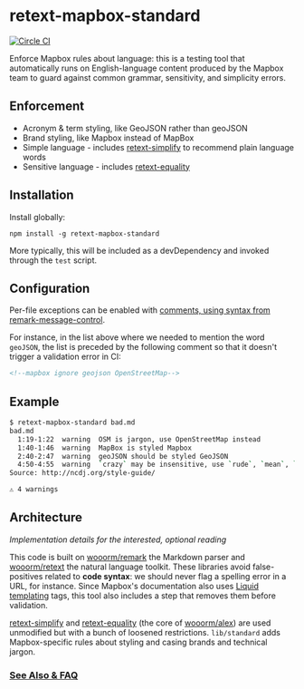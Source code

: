 # retext-mapbox-standard

[![Circle CI](https://circleci.com/gh/mapbox/retext-mapbox-standard.svg?style=svg)](https://circleci.com/gh/mapbox/retext-mapbox-standard)

Enforce Mapbox rules about language: this is a testing tool that automatically
runs on English-language content produced by the Mapbox team to guard against
common grammar, sensitivity, and simplicity errors.

## Enforcement

<!--mapbox ignore geojson OpenStreetMap-->
* Acronym & term styling, like GeoJSON rather than geoJSON
* Brand styling, like Mapbox instead of MapBox
* Simple language - includes [retext-simplify](https://github.com/wooorm/retext-simplify) to recommend
  plain language words
* Sensitive language - includes [retext-equality](https://github.com/wooorm/retext-equality)

## Installation

Install globally:

    npm install -g retext-mapbox-standard

More typically, this will be included as a devDependency and invoked through
the `test` script.

## Configuration

Per-file exceptions can be enabled with [comments, using syntax from
remark-message-control](https://github.com/wooorm/remark-message-control/).

For instance, in the list above where we needed to mention the word
`geoJSON`, the list is preceded by the following comment so that it doesn't
trigger a validation error in CI:

```html
<!--mapbox ignore geojson OpenStreetMap-->
```

## Example

```sh
$ retext-mapbox-standard bad.md
bad.md
  1:19-1:22  warning  OSM is jargon, use OpenStreetMap instead
  1:40-1:46  warning  MapBox is styled Mapbox
  2:40-2:47  warning  geoJSON should be styled GeoJSON
  4:50-4:55  warning  `crazy` may be insensitive, use `rude`, `mean`, `disgusting`, `vile`, `person with symptoms of mental illness`, `person with mental illness`, `person with symptoms of a mental disorder`, `person with a mental disorder` instead
Source: http://ncdj.org/style-guide/

⚠ 4 warnings
```

## Architecture

_Implementation details for the interested, optional reading_

This code is built on [wooorm/remark](https://github.com/wooorm/remark) the Markdown parser and [wooorm/retext](https://github.com/wooorm/retext) the natural language toolkit. These libraries avoid false-positives related to **code syntax**: we should never flag a spelling error in a URL, for instance. Since Mapbox's documentation also uses [Liquid templating](http://liquidmarkup.org/) tags, this tool also includes a step that removes them before validation.

[retext-simplify](https://github.com/wooorm/retext-simplify) and [retext-equality](https://github.com/wooorm/retext-equality) (the core of [wooorm/alex](https://github.com/wooorm/alex)) are used unmodified but with a bunch of loosened restrictions. `lib/standard` adds Mapbox-specific rules about styling and casing brands and technical jargon.

### [See Also & FAQ](https://github.com/mapbox/retext-mapbox-standard/wiki)
